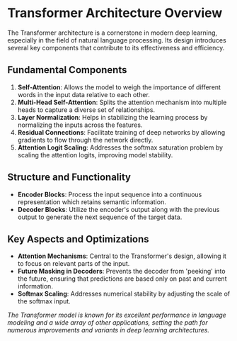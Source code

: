 
# Transformer Architecture Overview

The Transformer architecture is a cornerstone in modern deep learning, especially in the field of natural language processing. Its design introduces several key components that contribute to its effectiveness and efficiency.

## Fundamental Components
1. **Self-Attention**: Allows the model to weigh the importance of different words in the input data relative to each other.
2. **Multi-Head Self-Attention**: Splits the attention mechanism into multiple heads to capture a diverse set of relationships.
3. **Layer Normalization**: Helps in stabilizing the learning process by normalizing the inputs across the features.
4. **Residual Connections**: Facilitate training of deep networks by allowing gradients to flow through the network directly.
5. **Attention Logit Scaling**: Addresses the softmax saturation problem by scaling the attention logits, improving model stability.

## Structure and Functionality
- **Encoder Blocks**: Process the input sequence into a continuous representation which retains semantic information.
- **Decoder Blocks**: Utilize the encoder's output along with the previous output to generate the next sequence of the target data.

## Key Aspects and Optimizations
- **Attention Mechanisms**: Central to the Transformer's design, allowing it to focus on relevant parts of the input.
- **Future Masking in Decoders**: Prevents the decoder from 'peeking' into the future, ensuring that predictions are based only on past and current information.
- **Softmax Scaling**: Addresses numerical stability by adjusting the scale of the softmax input.

_The Transformer model is known for its excellent performance in language modeling and a wide array of other applications, setting the path for numerous improvements and variants in deep learning architectures._
